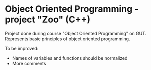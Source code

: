 # Object Oriented Programming - project "Zoo" (C++)

Project done during course "Object Oriented Programming" on GUT.
Represents basic principles of object oriented programming.


To be improved:
- Names of variables and functions should be normalized
- More comments
